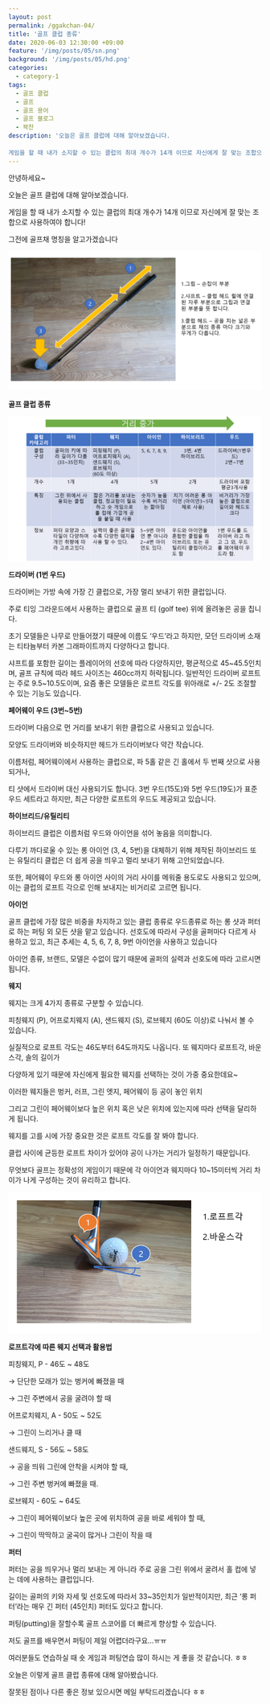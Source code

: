 ```yaml
---
layout: post
permalink: /ggakchan-04/
title: '골프 클럽 종류'
date: 2020-06-03 12:30:00 +09:00
feature: '/img/posts/05/sn.png'
background: '/img/posts/05/hd.png'
categories:
  - category-1
tags:
  - 골프 클럽
  - 골프 
  - 골프 용어
  - 골프 블로그
  - 꽉찬
description: '오늘은 골프 클럽에 대해 알아보겠습니다.

게임을 할 때 내가 소지할 수 있는 클럽의 최대 개수가 14개 이므로 자신에게 잘 맞는 조합으로 사용하여야 합니다!'
---
```




안녕하세요~

오늘은 골프 클럽에 대해 알아보겠습니다.

게임을 할 때 내가 소지할 수 있는 클럽의 최대 개수가 14개 이므로 자신에게 잘 맞는 조합으로 사용하여야 합니다!

그전에 골프채 명칭을 알고가겠습니다

![](/img/posts/05/mc.png)

**골프 클럽 종류**

![](/img/posts/05/crp.png)

**드라이버 (1번 우드)**

드라이버는 가방 속에 가장 긴 클럽으로, 가장 멀리 보내기 위한 클럽입니다. 

주로 티잉 그라운드에서 사용하는 클럽으로 골프 티 (golf tee) 위에 올려놓은 공을 칩니다.

초기 모델들은 나무로 만들어졌기 때문에 이름도 ‘우드’라고 하지만, 모던 드라이버 소재는 티타늄부터 카본 그래파이트까지 다양하다고 합니다. 

샤프트를 포함한 길이는 플레이어의 선호에 따라 다양하지만, 평균적으로 45~45.5인치며, 골프 규칙에 따라 헤드 사이즈는 460cc까지 허락됩니다. 일반적인 드라이버 로프트는 주로 9.5~10.5도이며, 요즘 좋은 모델들은 로프트 각도를 위아래로 +/- 2도 조절할 수 있는 기능도 있습니다.

**페어웨이 우드 (3번~5번)**

드라이버 다음으로 먼 거리를 보내기 위한 클럽으로 사용되고 있습니다. 

모양도 드라이버와 비슷하지만 헤드가 드라이버보다 약간 작습니다. 

이름처럼, 페어웨이에서 사용하는 클럽으로, 파 5홀 같은 긴 홀에서 두 번째 샷으로 사용되거나,

티 샷에서 드라이버 대신 사용되기도 합니다. 3번 우드(15도)와 5번 우드(19도)가 표준 우드 세트라고 하지만, 최근 다양한 로프트의 우드도 제공되고 있습니다.

**하이브리드/유틸리티**

하이브리드 클럽은 이름처럼 우드와 아이언을 섞어 놓음을 의미합니다. 

다루기 까다로울 수 있는 롱 아이언 (3, 4, 5번)을 대체하기 위해 제작된 하이브리드 또는 유틸리티 클럽은 더 쉽게 공을 띄우고 멀리 보내기 위해 고안되었습니다. 

또한, 페어웨이 우드와 롱 아이언 사이의 거리 사이를 메워줄 용도로도 사용되고 있으며, 이는 클럽의 로프트 각으로 인해 보내지는 비거리로 고르면 됩니다. 

**아이언**

골프 클럽에 가장 많은 비중을 차지하고 있는 클럽 종류로 우드종류로 하는 롱 샷과 퍼터로 하는 퍼팅 외 모든 샷을 맡고 있습니다. 선호도에 따라서 구성을 골퍼마다 다르게 사용하고 있고, 최근 추세는 4, 5, 6, 7, 8, 9번 아이언을 사용하고 있습니다

아이언 종류, 브랜드, 모델은 수없이 많기 때문에 골퍼의 실력과 선호도에 따라 고르시면 됩니다.

**웨지**

웨지는 크게 4가지 종류로 구분할 수 있습니다. 

피칭웨지 (P), 어프로치웨지 (A), 샌드웨지 (S), 로브웨지 (60도 이상)로 나눠서 볼 수 있습니다. 

실질적으로 로프트 각도는 46도부터 64도까지도 나옵니다. 또 웨지마다 로프트각, 바운스각, 솔의 길이가 

다양하게 있기 때문에 자신에게 필요한 웨지를 선택하는 것이 가중 중요한데요~ 

이러한 웨지들은 벙커, 러프, 그린 엣지, 페어웨이 등 공이 놓인 위치 

그리고 그린이 페어웨이보다 높은 위치 혹은 낮은 위치에 있는지에 따라 선택을 달리하게 됩니다. 

웨지를 고를 시에 가장 중요한 것은 로프트 각도를 잘 봐야 합니다.

클럽 사이에 균등한 로프트 차이가 있어야 공이 나가는 거리가 일정하기 때문입니다.

무엇보다 골프는 정확성의 게임이기 때문에 각 아이언과 웨지마다 10~15미터씩 거리 차이가 나게 구성하는 것이 유리하고 합니다.

![](/img/posts/05/rpt.png)

**로프트각에 따른 웨지 선택과 활용법**

피칭웨지, P - 46도 ~ 48도

→ 단단한 모래가 있는 벙커에 빠졌을 때

→ 그린 주변에서 공을 굴려야 할 때

어프로치웨지, A - 50도 ~ 52도

→ 그린이 느리거나 클 때

샌드웨지, S - 56도 ~ 58도

→ 공을 띄워 그린에 안착을 시켜야 할 때,

→ 그린 주변 벙커에 빠졌을 때.

로브웨지 - 60도 ~ 64도

→ 그린이 페어웨이보다 높은 곳에 위치하여 공을 바로 세워야 할 때, 

→ 그린이 딱딱하고 굴곡이 많거나 그린이 작을 때

**퍼터**

퍼터는 공을 띄우거나 멀리 보내는 게 아니라 주로 공을 그린 위에서 굴려서 홀 컵에 넣는 데에 사용하는 클럽입니다.

길이는 골퍼의 키와 자세 및 선호도에 따라서 33~35인치가 일반적이지만, 최근 ‘롱 퍼터’라는 매우 긴 퍼터 (45인치) 퍼터도 있다고 합니다.

퍼팅(putting)을 잘할수록 골프 스코어를 더 빠르게 향상할 수 있습니다.

저도 골프를 배우면서 퍼팅이 제일 어렵더라구요...ㅠㅠ

 

여러분들도 연습하실 때 숏 게임과 퍼팅연습 많이 하시는 게 좋을 것 같습니다. ㅎㅎ

오늘은 이렇게 골프 클럽 종류에 대해 알아봤습니다.

잘못된 점이나 다른 좋은 정보 있으시면 메일 부탁드리겠습니다 ㅎㅎ